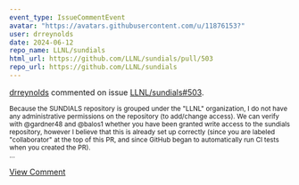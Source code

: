 ```yaml
---
event_type: IssueCommentEvent
avatar: "https://avatars.githubusercontent.com/u/11876153?"
user: drreynolds
date: 2024-06-12
repo_name: LLNL/sundials
html_url: https://github.com/LLNL/sundials/pull/503
repo_url: https://github.com/LLNL/sundials
---
```


<a href='https://github.com/drreynolds' target='_blank'>drreynolds</a> commented on issue <a href='https://github.com/LLNL/sundials/pull/503' target='_blank'>LLNL/sundials#503</a>.

<small>Because the SUNDIALS repository is grouped under the "LLNL" organization, I do not have any administrative permissions on the repository (to add/change access).  We can verify with @gardner48 and @balos1 whether you have been granted write access to the sundials repository, however I believe that this is already set up correctly (since you are labeled "collaborator" at the top of this PR, and since GitHub began to automatically run CI tests when you created the PR).  ...</small>

<a href='https://github.com/LLNL/sundials/pull/503' target='_blank'>View Comment</a>